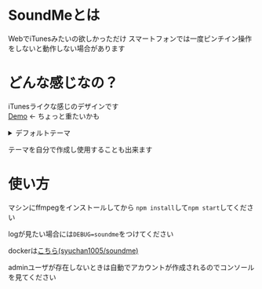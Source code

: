 # SoundMeとは
 WebでiTunesみたいの欲しかっただけ
 スマートフォンでは一度ピンチイン操作をしないと動作しない場合があります
 
# どんな感じなの？
   iTunesライクな感じのデザインです  
   [Demo](http://test.magitech.xyz)  <- ちょっと重たいかも


<details>
  <summary>デフォルトテーマ</summary>
  <ul>
    <details>
      <summary>PC版</summary>
      <span>Title</span>
      <img src="ReadmeFiles/Title.png">
      <span>Artists</span>
      <img src="ReadmeFiles/Artists.png">
      <span>Albums</span>
      <img src="ReadmeFiles/Albums.png">
      <span>Songs</span>
      <img src="ReadmeFiles/Songs.png">
      <span>Genres</span>
      <img src="ReadmeFiles/Genres.png">
      <span>Settings</span>
      <img src="ReadmeFiles/Settings.png">
    </details>
    <details>
      <summary>スマホ版</summary>
      <span>Title</span>
      <img src="ReadmeFiles/Title-Phone.png">
      <span>Artists</span>
      <img src="ReadmeFiles/Artists-Phone.png">
      <span>Albums</span>
      <img src="ReadmeFiles/Albums-Phone.png">
      <span>Songs</span>
      <img src="ReadmeFiles/Songs-Phone.png">
      <span>Genres</span>
      <img src="ReadmeFiles/Genres-Phone.png">
      <span>Settings</span>
      <img src="ReadmeFiles/Settings-Phone.png">
    </details>
  </ul>
</details>
   
テーマを自分で作成し使用することも出来ます
 
# 使い方
 マシンにffmpegをインストールしてから
 `npm install`して`npm start`してください
 
 logが見たい場合には`DEBUG=soundme`をつけてください
 
 dockerは[こちら(syuchan1005/soundme)](https://hub.docker.com/r/syuchan1005/soundme/)
 
 adminユーザが存在しないときは自動でアカウントが作成されるのでコンソールを見てください
 